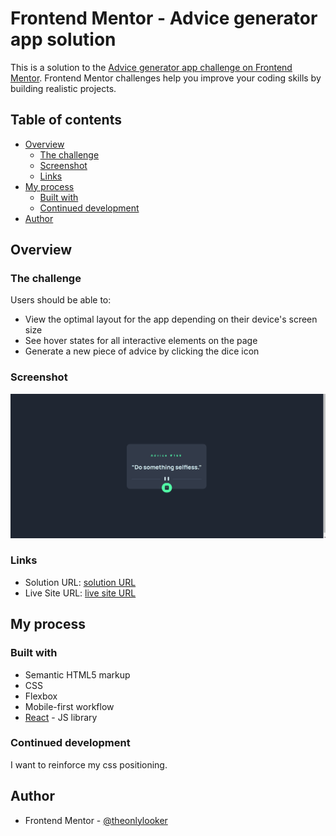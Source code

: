 # Frontend Mentor - Advice generator app solution

This is a solution to the [Advice generator app challenge on Frontend Mentor](https://www.frontendmentor.io/challenges/advice-generator-app-QdUG-13db). Frontend Mentor challenges help you improve your coding skills by building realistic projects.

## Table of contents

- [Overview](#overview)
  - [The challenge](#the-challenge)
  - [Screenshot](#screenshot)
  - [Links](#links)
- [My process](#my-process)
  - [Built with](#built-with)
  - [Continued development](#continued-development)
- [Author](#author)

## Overview

### The challenge

Users should be able to:

- View the optimal layout for the app depending on their device's screen size
- See hover states for all interactive elements on the page
- Generate a new piece of advice by clicking the dice icon

### Screenshot

![](./screenshots/advice.gif)

### Links

- Solution URL: [solution URL](https://github.com/theonlylooker/advise-generator-app)
- Live Site URL: [live site URL]("https://theonlylooker.github.io/advise-generator-app/")

## My process

### Built with

- Semantic HTML5 markup
- CSS
- Flexbox
- Mobile-first workflow
- [React](https://reactjs.org/) - JS library

### Continued development

I want to reinforce my css positioning.

## Author

- Frontend Mentor - [@theonlylooker](https://www.frontendmentor.io/profile/theonlylooker)
